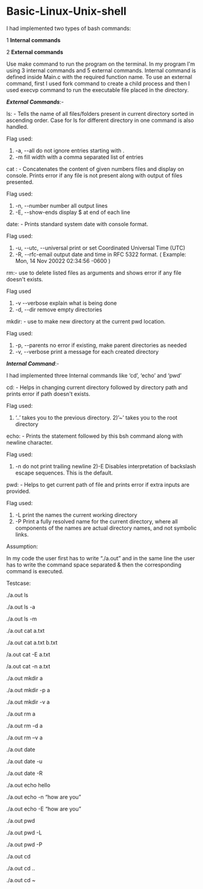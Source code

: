 # Basic-Linux-Unix-shell
I had implemented two types of bash commands:

1 **Internal commands**

2 **External commands**

Use make command to run the program on the terminal. 
In my program I'm using 3 internal commands and 5 external commands. Internal command is defined inside Main.c with the required function name. To use an external command, first I used fork command to create a child process and then I used execvp command to run the executable file placed in the directory. 

*__External Commands__*:- 

ls: - Tells the name of all files/folders present in current directory sorted in ascending order. Case for ls for different directory in one command is also handled.

Flag used:

1) -a, --all do not ignore entries starting with . 
2) -m fill width with a comma separated list of entries 

cat : - Concatenates the content of given numbers files and display on console. Prints error if any file is not present along with output of files presented.

Flag used: 

1) -n, --number number all output lines 
2) -E, --show-ends display $ at end of each line 

date: - Prints standard system date with console format.

Flag used: 

1) -u, --utc, --universal print or set Coordinated Universal Time (UTC) 
2) -R, --rfc-email output date and time in RFC 5322 format. 
( Example: Mon, 14 Nov 20022 02:34:56 -0600 ) 

rm:- use to delete listed files as arguments and shows error if any file doesn't exists. 

Flag used 

1) -v --verbose  explain what is being done 
2) -d, --dir remove empty directories

mkdir: - use to make new directory at the current pwd location.

Flag used:

1) -p, --parents no error if existing, make parent directories as needed 
2) -v, --verbose print a message for each created directory 

*__Internal Command__*:- 

I had implemented three Internal commands like ‘cd’, ‘echo’ and ‘pwd’ 

cd: - Helps in changing current directory followed by directory path and prints error if path doesn't exists.

Flag used: 

1) ‘..’ takes you to the previous directory.
2)’~’ takes you to the root directory

echo: - Prints the statement followed by this bsh command along with newline character.

Flag used: 

1) -n do not print trailing newline 
2)-E Disables interpretation of backslash escape sequences. This is the default.

pwd: - Helps to get current path of file and prints error if extra inputs are provided.

Flag used: 

1) -L print the names the current working directory
2) -P Print a fully resolved name for the current directory, where all components of 	the names are actual directory names, and not symbolic links. 

Assumption: 

In my code the user first has to write “./a.out” and in the same line the user has to write the command space separated & then the corresponding command is executed. 

Testcase: 

./a.out ls 

./a.out ls -a 

./a.out ls -m

./a.out cat a.txt

./a.out cat a.txt b.txt

/a.out cat -E a.txt

/a.out cat -n  a.txt

./a.out mkdir a 

./a.out mkdir -p a 

./a.out mkdir -v a

./a.out rm a

./a.out rm -d a 

./a.out rm –v a  

./a.out date 

./a.out date -u 

./a.out date -R 

./a.out echo hello 

./a.out echo -n “how are you”

./a.out echo -E “how are you” 

./a.out pwd 

./a.out pwd -L

./a.out pwd -P

./a.out cd 

./a.out cd ..

./a.out cd ~  
